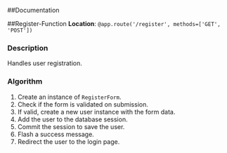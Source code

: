 ##Documentation

##Register-Function
**Location**: `@app.route('/register', methods=['GET', 'POST'])`
### Description
Handles user registration.

### Algorithm
1. Create an instance of `RegisterForm`.
2. Check if the form is validated on submission.
3. If valid, create a new user instance with the form data.
4. Add the user to the database session.
5. Commit the session to save the user.
6. Flash a success message.
7. Redirect the user to the login page.